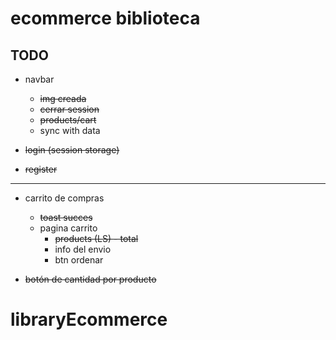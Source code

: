 # ecommerce biblioteca


## TODO
- navbar
   - ~~img creada~~
   - ~~cerrar session~~
   - ~~products/cart~~
   - sync with data


- ~~login (session storage)~~
- ~~register~~ 
---
- carrito de compras 
  - ~~toast succes~~
  - pagina carrito
    - ~~products (LS) - total~~
    - info del envio 
    - btn ordenar  

- ~~botón de cantidad por producto~~

# libraryEcommerce
